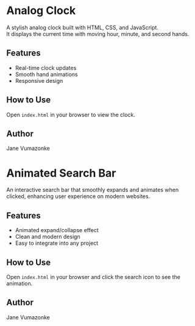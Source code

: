 # Analog Clock

A stylish analog clock built with HTML, CSS, and JavaScript.  
It displays the current time with moving hour, minute, and second hands.

## Features
- Real-time clock updates
- Smooth hand animations
- Responsive design

## How to Use
Open `index.html` in your browser to view the clock.

## Author
Jane Vumazonke

# Animated Search Bar

An interactive search bar that smoothly expands and animates when clicked, enhancing user experience on modern websites.

## Features
- Animated expand/collapse effect
- Clean and modern design
- Easy to integrate into any project

## How to Use
Open `index.html` in your browser and click the search icon to see the animation.

## Author
Jane Vumazonke
